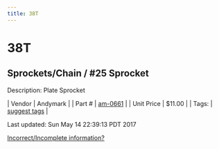 ```yaml
---
title: 38T
---
```


# 38T
## Sprockets/Chain / #25 Sprocket
Description: 	Plate Sprocket 

| Vendor | Andymark | 
| Part # | [am-0661](http://www.andymark.com/Sprocket-p/am-0661.htm) | 
| Unit Price | $11.00 | 
| Tags: | [suggest tags](https://docs.google.com/forms/d/e/1FAIpQLSeWyY8v3RgOty-MyWmh9U0iivNYN_molChYyS-0U-o-kOAv_g/viewform) | 

Last updated: Sun May 14 22:39:13 PDT 2017

 [Incorrect/Incomplete information?](https://docs.google.com/forms/d/e/1FAIpQLSeWyY8v3RgOty-MyWmh9U0iivNYN_molChYyS-0U-o-kOAv_g/viewform)